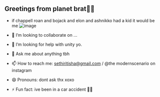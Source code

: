 ## Greetings from planet brat💚💚


- if chappell roan and bojack and elon and ashnikko had a kid it would be me ![image](https://github.com/user-attachments/assets/2448f751-7648-4dd6-b06a-dab825f0be2e)

- 👯 I’m looking to collaborate on ...
- 🤔 I’m looking for help with unity yo.
- 💬 Ask me about anything tbh 
- 📫 How to reach me: sethiritisha@gmail.com / @the modernscenario on instagram 
- 😄 Pronouns: dont ask thx xoxo
- ⚡ Fun fact: ive been in a car accident 🎀🎀
